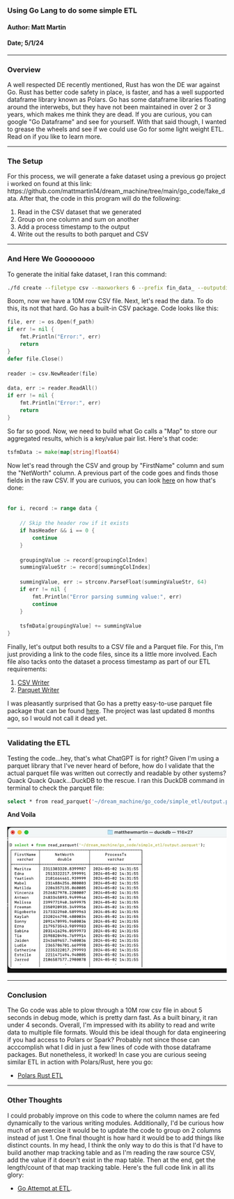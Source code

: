 ### Using Go Lang to do some simple ETL
#### Author: Matt Martin
#### Date; 5/1/24

<hr>
<h3>Overview</h3>
A well respected DE recently mentioned, Rust has won the DE war against Go. Rust has better code safety in place, is faster, and has a well supported dataframe library known as Polars. Go has some dataframe libraries floating around the interwebs, but they have not been maintained in over 2 or 3 years, which makes me think they are dead. If you are curious, you can google "Go Dataframe" and see for yourself. With that said though, I wanted to grease the wheels and see if we could use Go for some light weight ETL. Read on if you like to learn more.

<hr>
<h3>The Setup</h3>
For this process, we will generate a fake dataset using a previous go project i worked on found at this link: https://github.com/mattmartin14/dream_machine/tree/main/go_code/fake_data. After that, the code in this program will do the following:

1. Read in the CSV dataset that we generated
2. Group on one column and sum on another
3. Add a process timestamp to the output
4. Write out the results to both parquet and CSV

<hr>
<h3>And Here We Goooooooo</h3>

To generate the initial fake dataset, I ran this command: 

```bash
./fd create --filetype csv --maxworkers 6 --prefix fin_data_ --outputdir ~/test_dummy_data/fd --files 1 --rows 10000000
```

Boom, now we have a 10M row CSV file. Next, let's read the data. To do this, its not that hard. Go has a built-in CSV package. Code looks like this:

```go
file, err := os.Open(f_path)
if err != nil {
    fmt.Println("Error:", err)
    return
}
defer file.Close()

reader := csv.NewReader(file)

data, err := reader.ReadAll()
if err != nil {
    fmt.Println("Error:", err)
    return
}
```

So far so good. Now, we need to build what Go calls a "Map" to store our aggregated results, which is a key/value pair list. Here's that code:

```go
tsfmData := make(map[string]float64)
```

Now let's read through the CSV and group by "FirstName" column and sum the "NetWorth" column. A previous part of the code goes and finds those fields in the raw CSV. If you are curiuos, you can look [here](./app/helpers.go) on how that's done:

```go

for i, record := range data {

    // Skip the header row if it exists
    if hasHeader && i == 0 {
        continue
    }

    groupingValue := record[groupingColIndex]
    summingValueStr := record[summingColIndex]

    summingValue, err := strconv.ParseFloat(summingValueStr, 64)
    if err != nil {
        fmt.Println("Error parsing summing value:", err)
        continue
    }

    tsfmData[groupingValue] += summingValue
}
```

Finally, let's output both results to a CSV file and a Parquet file. For this, I'm just providing a link to the code files, since its a little more involved. Each file also tacks onto the dataset a process timestamp as part of our ETL requirements:

1. [CSV Writer](./app/csvWriter.go)
2. [Parquet Writer](./app/parquetWriter.go)

I was pleasantly surprised that Go has a pretty easy-to-use parquet file package that can be found [here](https://github.com/xitongsys/parquet-go/tree/master). The project was last updated 8 months ago, so I would not call it dead yet.

<hr>
<h3>Validating the ETL</h3>
Testing the code...hey, that's what ChatGPT is for right? Given I'm using a parquet library that I've never heard of before, how do I validate that the actual parquet file was written out correctly and readable by other systems? Quack Quack Quack...DuckDB to the rescue. I ran this DuckDB command in terminal to check the parquet file:

```bash
select * from read_parquet('~/dream_machine/go_code/simple_etl/output.parquet');
```

**And Voila**
<h4></h4>

![duckdb](./photos/duck.jpg)

<hr>
<h3>Conclusion</h3>
The Go code was able to plow through a 10M row csv file in about 5 seconds in debug mode, which is pretty darn fast. As a built binary, it ran under 4 seconds. Overall, I'm impressed with its ability to read and write data to multiple file formats. Would this be ideal though for data engineering if you had access to Polars or Spark? Probably not since those can acccomplish what I did in just a few lines of code with those dataframe packages. But nonetheless, it worked! In case you are curious seeing similar ETL in action with Polars/Rust, here you go:

- [Polars Rust ETL](https://github.com/mattmartin14/dream_machine/blob/main/rust_code/polars_r/src/main.rs)

<hr>
<h3>Other Thoughts</h3>
I could probably improve on this code to where the column names are fed dynamically to the various writing modules. Additionally, I'd be curious how much of an exercise it would be to update the code to group on 2 columns instead of just 1. One final thought is how hard it would be to add things like distinct counts. In my head, I think the only way to do this is that I'd have to build another map tracking table and as I'm reading the raw source CSV, add the value if it doesn't exist in the map table. Then at the end, get the length/count of that map tracking table. Here's the full code link in all its glory:

- [Go Attempt at ETL](../simple_etl/).


